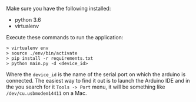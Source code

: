 Make sure you have the following installed:

- python 3.6
- virtualenv

Execute these commands to run the application:
```
> virtualenv env
> source ./env/bin/activate
> pip install -r requirements.txt
> python main.py -d <device_id>
```

Where the `device_id` is the name of the serial port on which the arduino is connected. 
The easiest way to find it out is to launch the Arduino IDE and in the you search for it `Tools -> Port` menu, it will be something like `/dev/cu.usbmodem14411` on a Mac.